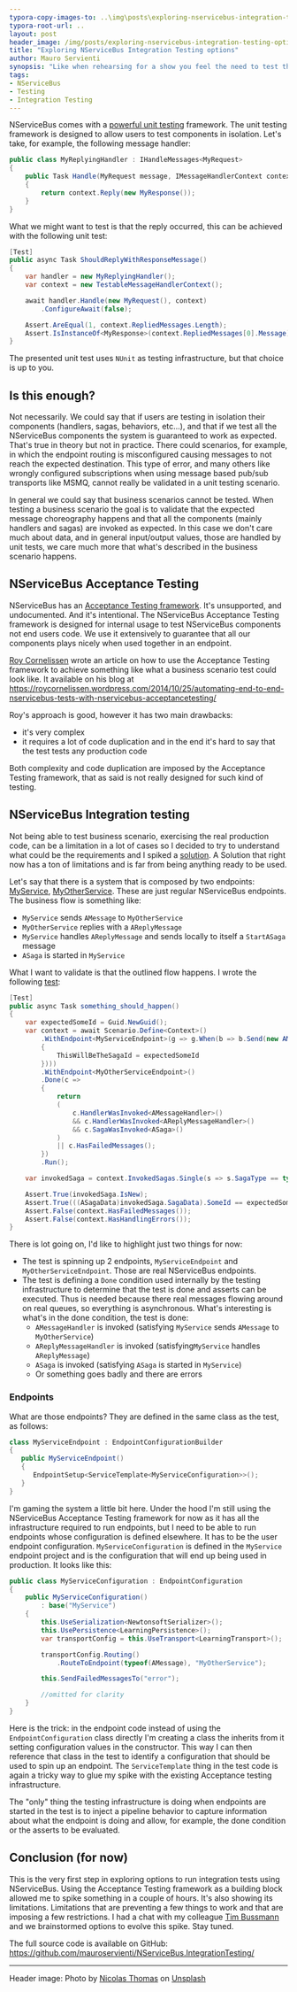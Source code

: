 ```yaml
---
typora-copy-images-to: ..\img\posts\exploring-nservicebus-integration-testing-options
typora-root-url: ..
layout: post
header_image: /img/posts/exploring-nservicebus-integration-testing-options/header.jpg
title: "Exploring NServiceBus Integration Testing options"
author: Mauro Servienti
synopsis: "Like when rehearsing for a show you feel the need to test the entire choreography, sometimes there is the need to test the full business scenario. When using messaging it's not easy and NServiceBus unit testing capabilities don't help much. Follow me in a journey that explores integration testing options with NServiceBus."
tags:
- NServiceBus
- Testing
- Integration Testing
---
```


NServiceBus comes with a [powerful unit testing](https://docs.particular.net/nservicebus/testing/) framework. The unit testing framework is designed to allow users to test components in isolation. Let's take, for example, the following message handler:

```csharp
public class MyReplyingHandler : IHandleMessages<MyRequest>
{
    public Task Handle(MyRequest message, IMessageHandlerContext context)
    {
        return context.Reply(new MyResponse());
    }
}
```

What we might want to test is that the reply occurred, this can be achieved with the following unit test:

```csharp
[Test]
public async Task ShouldReplyWithResponseMessage()
{
    var handler = new MyReplyingHandler();
    var context = new TestableMessageHandlerContext();

    await handler.Handle(new MyRequest(), context)
        .ConfigureAwait(false);

    Assert.AreEqual(1, context.RepliedMessages.Length);
    Assert.IsInstanceOf<MyResponse>(context.RepliedMessages[0].Message);
}
```

The presented unit test uses `NUnit` as testing infrastructure, but that choice is up to you.

## Is this enough?

Not necessarily. We could say that if users are testing in isolation their components (handlers, sagas, behaviors, etc...), and that if we test all the NServiceBus components the system is guaranteed to work as expected. That's true in theory but not in practice. There could scenarios, for example, in which the endpoint routing is misconfigured causing messages to not reach the expected destination. This type of error, and many others like wrongly configured subscriptions when using message based pub/sub transports like MSMQ, cannot really be validated in a unit testing scenario.

In general we could say that business scenarios cannot be tested. When testing a business scenario the goal is to validate that the expected message choreography happens and that all the components (mainly handlers and sagas) are invoked as expected. In this case we don't care much about data, and in general input/output values, those are handled by unit tests, we care much more that what's described in the business scenario happens.

## NServiceBus Acceptance Testing

NServiceBus has an [Acceptance Testing framework](https://www.nuget.org/packages/NServiceBus.AcceptanceTesting/). It's unsupported, and undocumented. And it's intentional. The NServiceBus Acceptance Testing framework is designed for internal usage to test NServiceBus components not end users code. We use it extensively to guarantee that all our components plays nicely when used together in an endpoint.

[Roy Cornelissen](https://roycornelissen.wordpress.com/) wrote an article on how to use the Acceptance Testing framework to achieve something like what a business scenario test could look like. It available on his blog at https://roycornelissen.wordpress.com/2014/10/25/automating-end-to-end-nservicebus-tests-with-nservicebus-acceptancetesting/

Roy's approach is good, however it has two main drawbacks:

- it's very complex
- it requires a lot of code duplication and in the end it's hard to say that the test tests any production code

Both complexity and code duplication are imposed by the Acceptance Testing framework, that as said is not really designed for such kind of testing.

## NServiceBus Integration testing

Not being able to test business scenario, exercising the real production code, can be a limitation in a lot of cases so I decided to try to understand what could be the requirements and I spiked a [solution](https://github.com/mauroservienti/NServiceBus.IntegrationTesting). A Solution that right now has a ton of limitations and is far from being anything ready to be used.

Let's say that there is a system that is composed by two endpoints: [MyService](https://github.com/mauroservienti/NServiceBus.IntegrationTesting/tree/master/src/MyService), [MyOtherService](https://github.com/mauroservienti/NServiceBus.IntegrationTesting/tree/master/src/MyOtherService). These are just regular NServiceBus endpoints. The business flow is something like:

- `MyService` sends `AMessage` to `MyOtherService`
- `MyOtherService` replies with a `AReplyMessage`
- `MyService` handles `AReplyMessage` and sends locally to itself a `StartASaga` message
- `ASaga` is started in `MyService`

What I want to validate is that the outlined flow happens. I wrote the following [test](https://github.com/mauroservienti/NServiceBus.IntegrationTesting/blob/master/src/MySystem.AcceptanceTests/When_doing_something.cs):

```csharp
[Test]
public async Task something_should_happen()
{
    var expectedSomeId = Guid.NewGuid();
    var context = await Scenario.Define<Context>()
        .WithEndpoint<MyServiceEndpoint>(g => g.When(b => b.Send(new AMessage()
        {
            ThisWillBeTheSagaId = expectedSomeId
        })))
        .WithEndpoint<MyOtherServiceEndpoint>()
        .Done(c =>
        {
            return
            (
                c.HandlerWasInvoked<AMessageHandler>()
                && c.HandlerWasInvoked<AReplyMessageHandler>()
                && c.SagaWasInvoked<ASaga>()
            )
            || c.HasFailedMessages();
        })
        .Run();

    var invokedSaga = context.InvokedSagas.Single(s => s.SagaType == typeof(ASaga));

    Assert.True(invokedSaga.IsNew);
    Assert.True(((ASagaData)invokedSaga.SagaData).SomeId == expectedSomeId);
    Assert.False(context.HasFailedMessages());
    Assert.False(context.HasHandlingErrors());
}
```

There is lot going on, I'd like to highlight just two things for now:

- The test is spinning up 2 endpoints, `MyServiceEndpoint` and `MyOtherServiceEndpoint`. Those are real NServiceBus endpoints.
- The test is defining a `Done` condition used internally by the testing infrastructure to determine that the test is done and asserts can be executed. Thus is needed because there real messages flowing around on real queues, so everything is asynchronous. What's interesting is what's in the done condition, the test is done:
  - `AMessageHandler` is invoked (satisfying `MyService` sends `AMessage` to `MyOtherService`)
  - `AReplyMessageHandler` is invoked (satisfying`MyService` handles `AReplyMessage`)
  - `ASaga` is invoked (satisfying `ASaga` is started in `MyService`)
  - Or something goes badly and there are errors

### Endpoints

What are those endpoints? They are defined in the same class as the test, as follows:

```csharp
class MyServiceEndpoint : EndpointConfigurationBuilder
{
   public MyServiceEndpoint()
   {
      EndpointSetup<ServiceTemplate<MyServiceConfiguration>>();
   }
}
```

I'm gaming the system a little bit here. Under the hood I'm still using the NServiceBus Acceptance Testing framework for now as it has all the infrastructure required to run endpoints, but I need to be able to run endpoints whose configuration is defined elsewhere. It has to be the user endpoint configuration. `MyServiceConfiguration` is defined in the `MyService` endpoint project and is the configuration that will end up being used in production. It looks like this:

```csharp
public class MyServiceConfiguration : EndpointConfiguration
{
    public MyServiceConfiguration()
        : base("MyService")
    {
        this.UseSerialization<NewtonsoftSerializer>();
        this.UsePersistence<LearningPersistence>();
        var transportConfig = this.UseTransport<LearningTransport>();

        transportConfig.Routing()
            .RouteToEndpoint(typeof(AMessage), "MyOtherService");

        this.SendFailedMessagesTo("error");

        //omitted for clarity
    }
}
```

Here is the trick: in the endpoint code instead of using the `EndpointConfiguration` class directly I'm creating a class the inherits from it setting configuration values in the constructor. This way I can then reference that class in the test to identify a configuration that should be used to spin up an endpoint. The `ServiceTemplate` thing in the test code is again a tricky way to glue my spike with the existing Acceptance testing infrastructure.

The "only" thing the testing infrastructure is doing when endpoints are started in the test is to inject a pipeline behavior to capture information about what the endpoint is doing and allow, for example, the done condition or the asserts to be evaluated.

## Conclusion (for now)

This is the very first step in exploring options to run integration tests using NServiceBus. Using the Acceptance Testing framework as a building block allowed me to spike something in a couple of hours. It's also showing its limitations. Limitations that are preventing a few things to work and that are imposing a few restrictions. I had a chat with my colleague [Tim Bussmann](https://github.com/timbussmann) and we brainstormed options to evolve this spike. Stay tuned.

The full source code is available on GitHub: https://github.com/mauroservienti/NServiceBus.IntegrationTesting/

---

Header image: Photo by [Nicolas Thomas](https://unsplash.com/@nicolasthomas?utm_source=unsplash&utm_medium=referral&utm_content=creditCopyText) on [Unsplash](https://unsplash.com/search/photos/experiment?utm_source=unsplash&utm_medium=referral&utm_content=creditCopyText)

